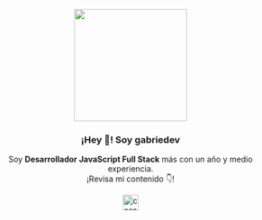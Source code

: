 <p align="center" width="300">
   <img align="center" width="200" src="https://user-images.githubusercontent.com/93480406/221072911-af6e5212-9bad-416c-8e16-312279f96009.png" />
   <h3 align="center">¡Hey 👋! Soy gabriedev</h3>
</p>

<p align="center">Soy <strong>Desarrollador JavaScript Full Stack</strong> más con un año y medio experiencia.<br />¡Revisa mi contenido 👇!</p>
<p align="center">
  <a href="https://instagram.com/gabrie.dev" target="blank">
    <img align="center" src="https://cdn.jsdelivr.net/npm/simple-icons@3.0.1/icons/instagram.svg" alt="cesar gabriel leanez" height="28px" width="28px" />
  </a>
</p>
